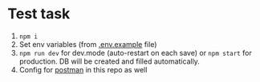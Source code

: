 # Test task

1. `npm i`
2. Set env variables (from [.env.example](.env.example) file)
3. `npm run dev` for dev.mode (auto-restart on each save) or `npm start` for production. DB will be created and filled automatically.
4. Config for [postman](postman.json) in this repo as well
